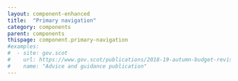 ```yaml
---
layout: component-enhanced
title:  "Primary navigation"
category: components
parent: components
thispage: component.primary-navigation
#examples:
#  - site: gov.scot
#    url: https://www.gov.scot/publications/2018-19-autumn-budget-revision-supporting-document/
#    name: "Advice and guidance publication"
---
```

